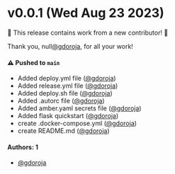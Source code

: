 # v0.0.1 (Wed Aug 23 2023)

:tada: This release contains work from a new contributor! :tada:

Thank you, null[@gdoroja](https://github.com/gdoroja), for all your work!

#### ⚠️ Pushed to `main`

- Added deploy.yml file ([@gdoroja](https://github.com/gdoroja))
- Added release.yml file ([@gdoroja](https://github.com/gdoroja))
- Added deploy.sh file ([@gdoroja](https://github.com/gdoroja))
- Added .autorc file ([@gdoroja](https://github.com/gdoroja))
- Added amber.yaml secrets file ([@gdoroja](https://github.com/gdoroja))
- Added flask quickstart ([@gdoroja](https://github.com/gdoroja))
- create .docker-compose.yml ([@gdoroja](https://github.com/gdoroja))
- create README.md ([@gdoroja](https://github.com/gdoroja))

#### Authors: 1

- [@gdoroja](https://github.com/gdoroja)
